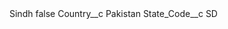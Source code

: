 <?xml version="1.0" encoding="UTF-8"?>
<CustomMetadata xmlns="http://soap.sforce.com/2006/04/metadata" xmlns:xsi="http://www.w3.org/2001/XMLSchema-instance" xmlns:xsd="http://www.w3.org/2001/XMLSchema">
    <label>Sindh</label>
    <protected>false</protected>
    <values>
        <field>Country__c</field>
        <value xsi:type="xsd:string">Pakistan</value>
    </values>
    <values>
        <field>State_Code__c</field>
        <value xsi:type="xsd:string">SD</value>
    </values>
</CustomMetadata>
